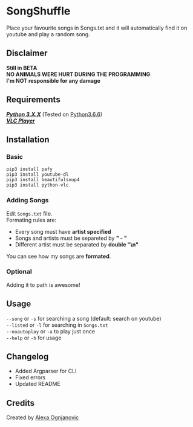 # SongShuffle
Place your favourite songs in Songs.txt and it will automatically find it on youtube and play a random song.
## Disclaimer
**Still in BETA**<br/>
**NO ANIMALS WERE HURT DURING THE PROGRAMMING**<br/>
**I'm NOT responsible for any damage**
## Requirements
_**[Python 3.X.X](https://www.python.org/downloads/release/python-372/)**_ (Tested on [Python3.6.6](https://www.python.org/downloads/release/python-366/))<br />
_**[VLC Player](https://www.videolan.org/vlc/download-windows.html)**_
## Installation
### Basic
```
pip3 install pafy
pip3 install youtube-dl
pip3 install beautifulsoup4
pip3 install python-vlc
```
### Adding Songs
Edit `Songs.txt` file.<br/>
Formating rules are:
- Every song must have **artist specified**
- Songs and artists must be separeted by **" - "**
- Different artist must be separated by **double "\n"**<br/>

You can see how my songs are **formated**.
### Optional
Adding it to path is awesome!

## Usage
`--song` or `-s` for searching a song (default: search on youtube)<br />
`--listed` or `-l` for searching in `Songs.txt`<br />
`--noautoplay` or `-a` to play just once<br />
`--help` or `-h` for usage
## Changelog
- Added Argparser for CLI
- Fixed errors
- Updated README
## Credits
Created by [Alexa Ognjanovic](https://www.github.com/proalexa/)
